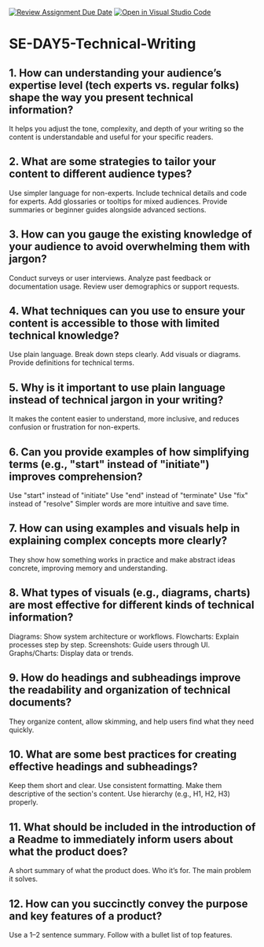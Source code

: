 [![Review Assignment Due Date](https://classroom.github.com/assets/deadline-readme-button-22041afd0340ce965d47ae6ef1cefeee28c7c493a6346c4f15d667ab976d596c.svg)](https://classroom.github.com/a/zsAR-pyY)
[![Open in Visual Studio Code](https://classroom.github.com/assets/open-in-vscode-2e0aaae1b6195c2367325f4f02e2d04e9abb55f0b24a779b69b11b9e10269abc.svg)](https://classroom.github.com/online_ide?assignment_repo_id=19053674&assignment_repo_type=AssignmentRepo)
# SE-DAY5-Technical-Writing
## 1. How can understanding your audience’s expertise level (tech experts vs. regular folks) shape the way you present technical information?
It helps you adjust the tone, complexity, and depth of your writing so the content is understandable and useful for your specific readers.
## 2. What are some strategies to tailor your content to different audience types?
Use simpler language for non-experts.
Include technical details and code for experts.
Add glossaries or tooltips for mixed audiences.
Provide summaries or beginner guides alongside advanced sections.
## 3. How can you gauge the existing knowledge of your audience to avoid overwhelming them with jargon?
Conduct surveys or user interviews.
Analyze past feedback or documentation usage.
Review user demographics or support requests.
## 4. What techniques can you use to ensure your content is accessible to those with limited technical knowledge?
Use plain language.
Break down steps clearly.
Add visuals or diagrams.
Provide definitions for technical terms.
## 5. Why is it important to use plain language instead of technical jargon in your writing?
It makes the content easier to understand, more inclusive, and reduces confusion or frustration for non-experts.
## 6. Can you provide examples of how simplifying terms (e.g., "start" instead of "initiate") improves comprehension?
Use "start" instead of "initiate"
Use "end" instead of "terminate"
Use "fix" instead of "resolve"
Simpler words are more intuitive and save time.
## 7. How can using examples and visuals help in explaining complex concepts more clearly?
They show how something works in practice and make abstract ideas concrete, improving memory and understanding.
## 8. What types of visuals (e.g., diagrams, charts) are most effective for different kinds of technical information?
Diagrams: Show system architecture or workflows.
Flowcharts: Explain processes step by step.
Screenshots: Guide users through UI.
Graphs/Charts: Display data or trends.
## 9. How do headings and subheadings improve the readability and organization of technical documents?
They organize content, allow skimming, and help users find what they need quickly.
## 10. What are some best practices for creating effective headings and subheadings?
Keep them short and clear.
Use consistent formatting.
Make them descriptive of the section's content.
Use hierarchy (e.g., H1, H2, H3) properly.
## 11. What should be included in the introduction of a Readme to immediately inform users about what the product does?
A short summary of what the product does.
Who it’s for.
The main problem it solves.
## 12. How can you succinctly convey the purpose and key features of a product?
Use a 1–2 sentence summary.
Follow with a bullet list of top features.